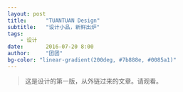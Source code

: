 ```yaml
---
layout: post
title:      "TUANTUAN Design"
subtitle:   "设计小品，新鲜出炉"
tags:       
    - 设计
date:       2016-07-20 8:00
author:     "团团"
bg-color: "linear-gradient(200deg, #7b888e, #0085a1)"
---
```


>这是设计的第一版，从外链过来的文章。请观看。